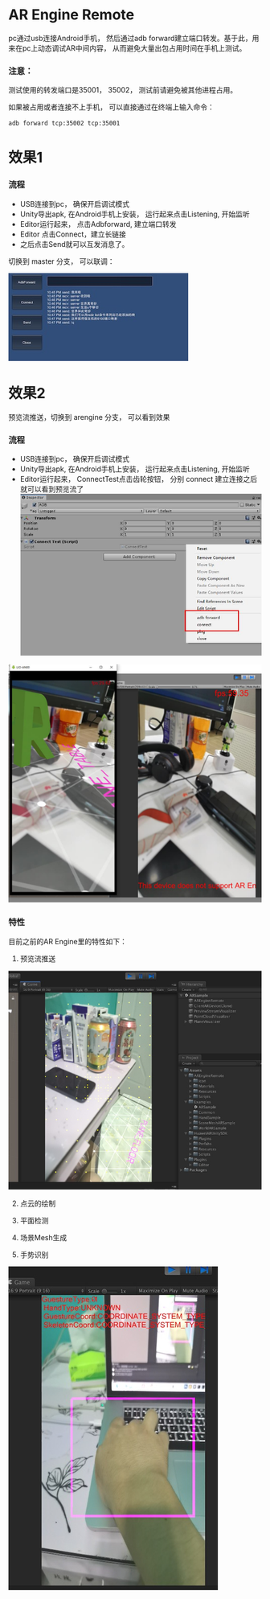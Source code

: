
# AR Engine Remote

pc通过usb连接Android手机， 然后通过adb forward建立端口转发。基于此，用来在pc上动态调试AR中间内容， 从而避免大量出包占用时间在手机上测试。

### 注意：

测试使用的转发端口是35001， 35002， 测试前请避免被其他进程占用。

如果被占用或者连接不上手机， 可以直接通过在终端上输入命令：

```
adb forward tcp:35002 tcp:35001
```



# 效果1


### 流程

* USB连接到pc， 确保开启调试模式
* Unity导出apk, 在Android手机上安装， 运行起来点击Listening, 开始监听
* Editor运行起来， 点击Adbforward, 建立端口转发
* Editor 点击Connect，建立长链接
* 之后点击Send就可以互发消息了。

切换到 master 分支， 可以联调：

![](.image/adb3.jpg)


# 效果2

预览流推送，切换到 arengine 分支， 可以看到效果


### 流程

* USB连接到pc， 确保开启调试模式
* Unity导出apk, 在Android手机上安装， 运行起来点击Listening, 开始监听
* Editor运行起来， ConnectTest点击齿轮按钮， 分别 connect 建立连接之后就可以看到预览流了
![](.image/2.JPG)

![](.image/1.JPG)


### 特性

目前之前的AR Engine里的特性如下：

1. 预览流推送

![](.image/world.jpg)

2. 点云的绘制

3. 平面检测

4. 场景Mesh生成


5. 手势识别



![](.image/hand.jpg)